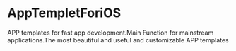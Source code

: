 # AppTempletForiOS
APP templates for fast app development.Main Function for mainstream applications.The most beautiful and useful and customizable APP templates

